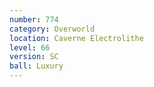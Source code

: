 ```yaml
---
number: 774
category: Overworld
location: Caverne Electrolithe
level: 66
version: SC
ball: Luxury
---
```

